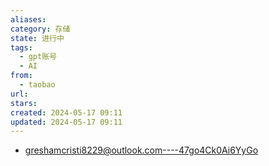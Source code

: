 ```yaml
---
aliases: 
category: 存储
state: 进行中
tags:
  - gpt账号
  - AI
from:
  - taobao
url: 
stars: 
created: 2024-05-17 09:11
updated: 2024-05-17 09:11
---
```

- greshamcristi8229@outlook.com----47go4Ck0Ai6YyGo 